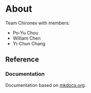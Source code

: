 # About

Team Chironex with members:
- Po-Yu Chou
- William Chen
- Yi-Chun Chang

## Reference

### Documentation
Documentation based on [mkdocs.org](https://www.mkdocs.org).
